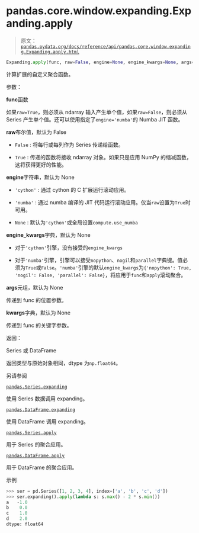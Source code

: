# pandas.core.window.expanding.Expanding.apply

> 原文：[`pandas.pydata.org/docs/reference/api/pandas.core.window.expanding.Expanding.apply.html`](https://pandas.pydata.org/docs/reference/api/pandas.core.window.expanding.Expanding.apply.html)

```py
Expanding.apply(func, raw=False, engine=None, engine_kwargs=None, args=None, kwargs=None)
```

计算扩展的自定义聚合函数。

参数：

**func**函数

如果`raw=True`，则必须从 ndarray 输入产生单个值，如果`raw=False`，则必须从 Series 产生单个值。还可以使用指定了`engine='numba'`的 Numba JIT 函数。

**raw**布尔值，默认为 False

+   `False` : 将每行或每列作为 Series 传递给函数。

+   `True` : 传递的函数将接收 ndarray 对象。如果只是应用 NumPy 的缩减函数，这将获得更好的性能。

**engine**字符串，默认为 None

+   `'cython'` : 通过 cython 的 C 扩展运行滚动应用。

+   `'numba'` : 通过 numba 编译的 JIT 代码运行滚动应用。仅当`raw`设置为`True`时可用。

+   `None` : 默认为`'cython'`或全局设置`compute.use_numba`

**engine_kwargs**字典，默认为 None

+   对于`'cython'`引擎，没有接受的`engine_kwargs`

+   对于`'numba'`引擎，引擎可以接受`nopython`、`nogil`和`parallel`字典键。值必须为`True`或`False`。`'numba'`引擎的默认`engine_kwargs`为`{'nopython': True, 'nogil': False, 'parallel': False}`，将应用于`func`和`apply`滚动聚合。

**args**元组，默认为 None

传递到 func 的位置参数。

**kwargs**字典，默认为 None

传递到 func 的关键字参数。

返回：

Series 或 DataFrame

返回类型与原始对象相同，dtype 为`np.float64`。

另请参阅

[`pandas.Series.expanding`](https://pandas.pydata.org/docs/reference/api/pandas.core.window.expanding.Expanding.apply.html#pandas.Series.expanding "pandas.Series.expanding")

使用 Series 数据调用 expanding。

[`pandas.DataFrame.expanding`](https://pandas.pydata.org/docs/reference/api/pandas.core.window.expanding.Expanding.apply.html#pandas.DataFrame.expanding "pandas.DataFrame.expanding")

使用 DataFrame 调用 expanding。

[`pandas.Series.apply`](https://pandas.pydata.org/docs/reference/api/pandas.core.window.expanding.Expanding.apply.html#pandas.Series.apply "pandas.Series.apply")

用于 Series 的聚合应用。

[`pandas.DataFrame.apply`](https://pandas.pydata.org/docs/reference/api/pandas.core.window.expanding.Expanding.apply.html#pandas.DataFrame.apply "pandas.DataFrame.apply")

用于 DataFrame 的聚合应用。

示例

```py
>>> ser = pd.Series([1, 2, 3, 4], index=['a', 'b', 'c', 'd'])
>>> ser.expanding().apply(lambda s: s.max() - 2 * s.min())
a   -1.0
b    0.0
c    1.0
d    2.0
dtype: float64 
```
